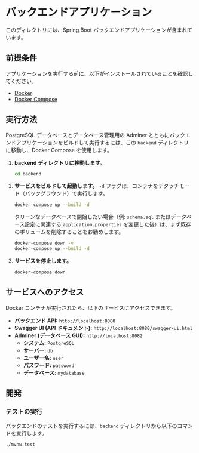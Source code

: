 # バックエンドアプリケーション

このディレクトリには、Spring Boot バックエンドアプリケーションが含まれています。

## 前提条件

アプリケーションを実行する前に、以下がインストールされていることを確認してください。

- [Docker](https://www.docker.com/get-started)
- [Docker Compose](https://docs.docker.com/compose/install/)

## 実行方法

PostgreSQL データベースとデータベース管理用の Adminer とともにバックエンドアプリケーションをビルドして実行するには、この `backend` ディレクトリに移動し、Docker Compose を使用します。

1.  **backend ディレクトリに移動します。**

    ```bash
    cd backend
    ```

2.  **サービスをビルドして起動します。**
    `-d` フラグは、コンテナをデタッチモード（バックグラウンド）で実行します。

    ```bash
    docker-compose up --build -d
    ```

    クリーンなデータベースで開始したい場合（例: `schema.sql` またはデータベース設定に関連する `application.properties` を変更した後）は、まず既存のボリュームを削除することをお勧めします。

    ```bash
    docker-compose down -v
    docker-compose up --build -d
    ```

3.  **サービスを停止します。**
    ```bash
    docker-compose down
    ```

## サービスへのアクセス

Docker コンテナが実行されたら、以下のサービスにアクセスできます。

- **バックエンド API:** `http://localhost:8080`
- **Swagger UI (API ドキュメント):** `http://localhost:8080/swagger-ui.html`
- **Adminer (データベース GUI):** `http://localhost:8082`
  - **システム:** `PostgreSQL`
  - **サーバー:** `db`
  - **ユーザー名:** `user`
  - **パスワード:** `password`
  - **データベース:** `mydatabase`

## 開発

### テストの実行

バックエンドのテストを実行するには、`backend` ディレクトリから以下のコマンドを実行します。

```bash
./mvnw test
```
